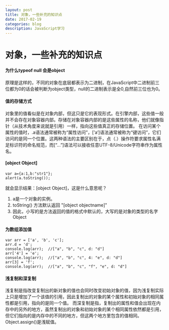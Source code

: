 ```yaml
---
layout: post
title: 对象，一些补充的知识点  
date: 2017-02-19
categories: blog
description: JavaScript学习
---
```


# 对象，一些补充的知识点      

#### 为什么typeof null 会是object           
原理是这样的，不同的对象在底层都表示为二进制，在JavaScript中二进制前三位都为0的话会被判断为object类型，null的二进制表示是全0,自然前三位也为0。     

#### 值的存储方式     
对象里的值看似是在对象内部，但这只是它的表现形式。在引擎内部，这些值一般并不会存在对象容器内部。存储在对象容器内部的是这些属性的名称，他们就像指针（从技术角度来说就是引用）一样，指向这些值真正的存储位置。
在访问某个属性的值时，.a语法通常被称为“属性访问”，[’a‘]语法通常被称为“键访问”，它们访问的是同一个位置。这两种语法的主要区别在于，点（.）操作符要求属性名满足标识符的命名规范，而[“...”]语法可以接收任意UTF-8/Unicode字符串作为属性名。     

#### [object Object]     

```
var a={a:1,b:"str1"};
alert(a.toString());
```
就会显示结果：[object Object]，这是什么意思呢？
1. a是一个对象的实例。      
2. toString() 方法默认返回  "[object objectname]"      
3. 因此，小写的是方法返回的值的格式中默认的，大写的是对象的类型的名字Object     

#### 为数组添加值

```
var arr = ['a', 'b', 'c'];
arr.d = 'd';
console.log(arr);  //["a", "b", "c", d: "d"]
arr['4'] = 'e';
console.log(arr);  //["a", "b", "c", 4: "e", d: "d"]
arr[3] = 'f';
console.log(arr);  //["a", "b", "c", "f", "e", d: "d"]
```

#### 浅复制和深复制
浅复制是指改变复制出的新对象的值也会同时改变初始对象的值，因为浅复制实际上只是增加了一个该值的引用，因此复制出的对象的某个属性和初始对象的相同属性都是引用，指向的是同一个值。
而深复制是指，复制出的属性和值会出现在内存中的另外的地方，虽然复制出的对象和初始对象的某个相同属性依然都是引用，但它们指向的是内存中的不同的地方，但这两个地方里包含的值相同。
Object.assign()是浅赋值。